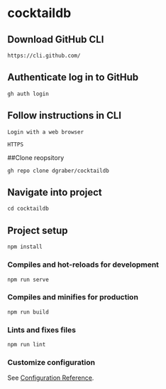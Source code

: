 # cocktaildb

## Download GitHub CLI
```
https://cli.github.com/
```

## Authenticate log in to GitHub
```
gh auth login
```

## Follow instructions in CLI
```
Login with a web browser
```
```
HTTPS
```

##Clone reopsitory
```
gh repo clone dgraber/cocktaildb
```

## Navigate into project
```
cd cocktaildb
```

## Project setup
```
npm install
```

### Compiles and hot-reloads for development
```
npm run serve
```

### Compiles and minifies for production
```
npm run build
```

### Lints and fixes files
```
npm run lint
```

### Customize configuration
See [Configuration Reference](https://cli.vuejs.org/config/).
